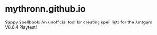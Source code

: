 # mythronn.github.io
Sappy Spellbook: An unofficial tool for creating spell lists for the Amtgard V8.6.4 Playtest!

